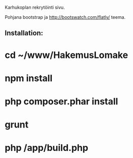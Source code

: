 Karhukoplan rekrytöinti sivu.

Pohjana bootstrap ja http://bootswatch.com/flatly/ teema.


Installation:
-------------
# cd ~/www/HakemusLomake
# npm install
# php composer.phar install
# grunt
# php /app/build.php
